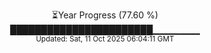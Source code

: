 <p align="center">
⏳Year Progress (77.60 %)<br>
███████████████████████▁▁▁▁▁▁▁ <br>
<sub>Updated: Sat, 11 Oct 2025 06:04:11 GMT</sub>
</p>

